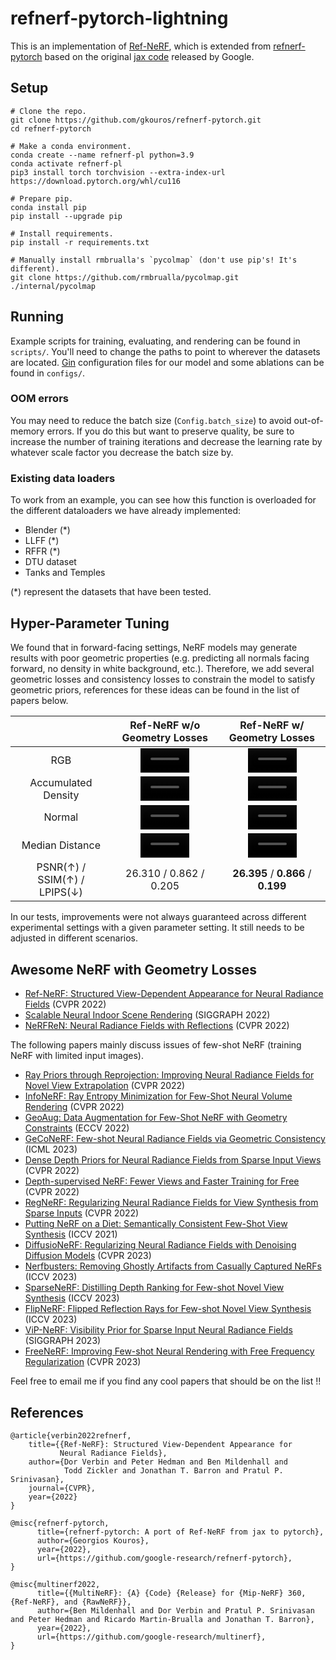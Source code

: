# refnerf-pytorch-lightning

This is an implementation of [Ref-NeRF](https://dorverbin.github.io/refnerf/), which is extended from [refnerf-pytorch](https://github.com/gkouros/refnerf-pytorch) based on the original [jax code](https://github.com/google-research/multinerf) released by Google.

## Setup

```
# Clone the repo.
git clone https://github.com/gkouros/refnerf-pytorch.git
cd refnerf-pytorch

# Make a conda environment.
conda create --name refnerf-pl python=3.9
conda activate refnerf-pl
pip3 install torch torchvision --extra-index-url https://download.pytorch.org/whl/cu116

# Prepare pip.
conda install pip
pip install --upgrade pip

# Install requirements.
pip install -r requirements.txt

# Manually install rmbrualla's `pycolmap` (don't use pip's! It's different).
git clone https://github.com/rmbrualla/pycolmap.git ./internal/pycolmap
```

## Running

Example scripts for training, evaluating, and rendering can be found in `scripts/`. You'll need to change the paths to point to wherever the datasets
are located. [Gin](https://github.com/google/gin-config) configuration files for our model and some ablations can be found in `configs/`.

### OOM errors

You may need to reduce the batch size (`Config.batch_size`) to avoid out-of-memory errors. If you do this but want to preserve quality, be sure to increase the number of training iterations and decrease the learning rate by whatever scale factor you decrease the batch size by.

### Existing data loaders

To work from an example, you can see how this function is overloaded for the different dataloaders we have already implemented:

- Blender (*)
- LLFF (*)
- RFFR (*)
- DTU dataset
- Tanks and Temples

(*) represent the datasets that have been tested.


## Hyper-Parameter Tuning

We found that in forward-facing settings, NeRF models may generate results with poor geometric properties (e.g. predicting all normals facing forward, no density in white background, etc.). Therefore, we add several geometric losses and consistency losses to constrain the model to satisfy geometric priors, references for these ideas can be found in the list of papers below.

| | Ref-NeRF w/o Geometry Losses | Ref-NeRF w/ Geometry Losses |
| :---: | :---: | :---:|
| RGB | <video width="50%" src="https://user-images.githubusercontent.com/33437552/235092130-cfa2f352-b241-46ec-98ed-a1af42fef4ae.mp4"> | <video width="50%" src="https://user-images.githubusercontent.com/33437552/235099647-604cbffb-8626-40dd-ab16-53f83241a6c0.mp4"> |
| Accumulated Density | <video width="50%" src="https://user-images.githubusercontent.com/33437552/235092113-39d80106-2947-42d6-b586-1276e39f463e.mp4"> | <video width="50%" src="https://user-images.githubusercontent.com/33437552/235099625-76180635-d83c-40c7-87f9-af439d57a09f.mp4"> |
| Normal | <video width="50%" src="https://user-images.githubusercontent.com/33437552/235092339-043ae1a5-36a2-423d-894a-4e03363b4f6a.mp4"> | <video width="50%" src="https://user-images.githubusercontent.com/33437552/235099698-e2b5867b-4b5d-42fa-81f1-f0bd71a159c8.mp4"> |
| Median Distance | <video width="50%" src="https://user-images.githubusercontent.com/33437552/235092233-5026a566-a239-44bb-9f02-e13e7392e4a2.mp4"> | <video width="50%" src="https://user-images.githubusercontent.com/33437552/235099680-b9fa892c-ff54-452e-bdf6-cc36b253b4d8.mp4"> |
| PSNR(↑) / SSIM(↑) / LPIPS(↓) | 26.310 / 0.862 / 0.205 | **26.395** / **0.866** / **0.199** |

In our tests, improvements were not always guaranteed across different experimental settings with a given parameter setting. It still needs to be adjusted in different scenarios.

## Awesome NeRF with Geometry Losses
* [Ref-NeRF: Structured View-Dependent Appearance for Neural Radiance Fields](https://dorverbin.github.io/refnerf/) (CVPR 2022)
* [Scalable Neural Indoor Scene Rendering](https://xchaowu.github.io/papers/scalable-nisr/) (SIGGRAPH 2022)
* [NeRFReN: Neural Radiance Fields with Reflections](https://bennyguo.github.io/nerfren/) (CVPR 2022)

The following papers mainly discuss issues of few-shot NeRF (training NeRF with limited input images).

* [Ray Priors through Reprojection: Improving Neural Radiance Fields for Novel View Extrapolation](https://openaccess.thecvf.com/content/CVPR2022/papers/Zhang_Ray_Priors_Through_Reprojection_Improving_Neural_Radiance_Fields_for_Novel_CVPR_2022_paper.pdf) (CVPR 2022)
* [InfoNeRF: Ray Entropy Minimization for Few-Shot Neural Volume Rendering](https://cv.snu.ac.kr/research/InfoNeRF/) (CVPR 2022)
* [GeoAug: Data Augmentation for Few-Shot NeRF with Geometry Constraints](https://www.ecva.net/papers/eccv_2022/papers_ECCV/papers/136770326.pdf) (ECCV 2022)
* [GeCoNeRF: Few-shot Neural Radiance Fields via Geometric Consistency](https://ku-cvlab.github.io/GeCoNeRF/) (ICML 2023)
* [Dense Depth Priors for Neural Radiance Fields from Sparse Input Views](https://barbararoessle.github.io/dense_depth_priors_nerf/) (CVPR 2022)
* [Depth-supervised NeRF: Fewer Views and Faster Training for Free](https://www.cs.cmu.edu/~dsnerf/) (CVPR 2022)
* [RegNeRF: Regularizing Neural Radiance Fields for View Synthesis from Sparse  Inputs](https://m-niemeyer.github.io/regnerf/index.html) (CVPR 2022)
* [Putting NeRF on a Diet: Semantically Consistent Few-Shot View Synthesis](https://ajayj.com/dietnerf/) (ICCV 2021)
* [DiffusioNeRF: Regularizing Neural Radiance Fields with Denoising Diffusion Models](https://github.com/nianticlabs/diffusionerf) (CVPR 2023)
* [Nerfbusters: Removing Ghostly Artifacts from Casually Captured NeRFs](https://ethanweber.me/nerfbusters/) (ICCV 2023)
* [SparseNeRF: Distilling Depth Ranking for Few-shot Novel View Synthesis](https://sparsenerf.github.io/) (ICCV 2023)
* [FlipNeRF: Flipped Reflection Rays for Few-shot Novel View Synthesis](https://shawn615.github.io/flipnerf/) (ICCV 2023)
* [ViP-NeRF: Visibility Prior for Sparse Input Neural Radiance Fields](https://nagabhushansn95.github.io/publications/2023/ViP-NeRF.html) (SIGGRAPH 2023)
* [FreeNeRF: Improving Few-shot Neural Rendering with Free Frequency Regularization](https://jiawei-yang.github.io/FreeNeRF/) (CVPR 2023)

Feel free to email me if you find any cool papers that should be on the list !!



## References
```
@article{verbin2022refnerf,
    title={{Ref-NeRF}: Structured View-Dependent Appearance for
           Neural Radiance Fields},
    author={Dor Verbin and Peter Hedman and Ben Mildenhall and
            Todd Zickler and Jonathan T. Barron and Pratul P. Srinivasan},
    journal={CVPR},
    year={2022}
}
```
```
@misc{refnerf-pytorch,
      title={refnerf-pytorch: A port of Ref-NeRF from jax to pytorch},
      author={Georgios Kouros},
      year={2022},
      url={https://github.com/google-research/refnerf-pytorch},
}
```
```
@misc{multinerf2022,
      title={{MultiNeRF}: {A} {Code} {Release} for {Mip-NeRF} 360, {Ref-NeRF}, and {RawNeRF}},
      author={Ben Mildenhall and Dor Verbin and Pratul P. Srinivasan and Peter Hedman and Ricardo Martin-Brualla and Jonathan T. Barron},
      year={2022},
      url={https://github.com/google-research/multinerf},
}
```
